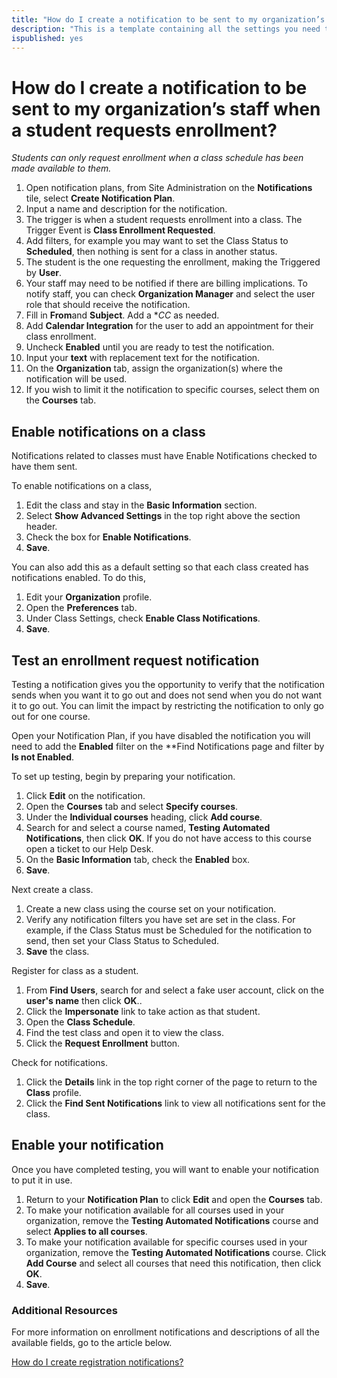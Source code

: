 ```yaml
---
title: "How do I create a notification to be sent to my organization’s staff when a student requests enrollment?"
description: "This is a template containing all the settings you need to create an automated notification to be sent to your staff when a student requests enrollment."
ispublished: yes
---
```


# How do I create a notification to be sent to my organization’s staff when a student requests enrollment?

*Students can only request enrollment when a class schedule has been made available to them.*

1. Open notification plans, from Site Administration on the **Notifications** tile, select **Create Notification Plan**.
1. Input a name and description for the notification.
1. The trigger is when a student requests enrollment into a class. The Trigger Event is **Class Enrollment Requested**.
1. Add filters, for example you may want to set the Class Status to **Scheduled**, then nothing is sent for a class in another status.
1. The student is the one requesting the enrollment, making the Triggered by **User**. 
1. Your staff may need to be notified if there are billing implications. To notify staff, you can check **Organization Manager** and select the user role that should receive the notification.
1. Fill in **From**and **Subject**. Add a **CC* as needed. 
1. Add **Calendar Integration** for the user to add an appointment for their class enrollment.
1. Uncheck **Enabled** until you are ready to test the notification.
1. Input your **text** with replacement text for the notification.
1. On the **Organization** tab, assign the organization(s) where the notification will be used.
1. If you wish to limit it the notification to specific courses, select them on the **Courses** tab.

## Enable notifications on a class
Notifications related to classes must have Enable Notifications checked to have them sent. 

To enable notifications on a class,
1. Edit the class and stay in the **Basic Information** section.
1. Select **Show Advanced Settings** in the top right above the section header.
1. Check the box for **Enable Notifications**. 
1. **Save**.

You can also add this as a default setting so that each class created has notifications enabled. To do this, 
1. Edit your **Organization** profile. 
1. Open the **Preferences** tab. 
1. Under Class Settings, check **Enable Class Notifications**.
1. **Save**.

## Test an enrollment request notification

Testing a notification gives you the opportunity to verify that the notification sends when you want it to go out and does not send when you do not want it to go out. You can limit the impact by restricting the notification to only go out for one course.

Open your Notification Plan, if you have disabled the notification you will need to add the **Enabled** filter on the **Find Notifications page and filter by **Is not Enabled**.

To set up testing, begin by preparing your notification.
1. Click **Edit** on the notification.
1. Open the **Courses** tab and select **Specify courses**.
1. Under the **Individual courses** heading, click **Add course**.
1. Search for and select a course named, **Testing Automated Notifications**, then click **OK**. If you do not have access to this course open a ticket to our Help Desk.
1. On the **Basic Information** tab, check the **Enabled** box. 
1. **Save**.

Next create a class.
1. Create a new class using the course set on your notification. 
1. Verify any notification filters you have set are set in the class. For example, if the Class Status must be Scheduled for the notification to send, then set your Class Status to Scheduled.
1. **Save** the class.

Register for class as a student.
1. From **Find Users**, search for and select a fake user account, click on the **user's name** then click **OK**..
1. Click the **Impersonate** link to take action as that student.
1. Open the **Class Schedule**.
1. Find the test class and open it to view the class.
1. Click the **Request Enrollment** button.

Check for notifications.
1. Click the **Details** link in the top right corner of the page to return to the **Class** profile.
1. Click the **Find Sent Notifications** link to view all notifications sent for the class.

## Enable your notification

Once you have completed testing, you will want to enable your notification to put it in use.
1. Return to your **Notification Plan** to click **Edit** and open the **Courses** tab. 
1. To make your notification available for all courses used in your organization, remove the **Testing Automated Notifications** course and select **Applies to all courses**.
1. To make your notification available for specific courses used in your organization, remove the **Testing Automated Notifications** course. Click **Add Course** and select all courses that need this notification, then click **OK**.
1. **Save**.


### Additional Resources

For more information on enrollment notifications and descriptions of all the available fields, go to the article below. 

[How do I create registration notifications?](/tms/tms-administrators/notifications/registration-notification.md)
